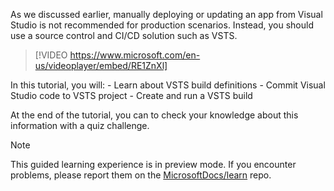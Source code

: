 As we discussed earlier, manually deploying or updating an app from Visual Studio is not recommended for production scenarios. Instead, you should use a source control and CI/CD solution such as VSTS.

> [!VIDEO https://www.microsoft.com/en-us/videoplayer/embed/RE1ZnXl]

In this tutorial, you will:
    - Learn about VSTS build definitions
    - Commit Visual Studio code to VSTS project
    - Create and run a VSTS build

At the end of the tutorial, you can to check your knowledge about this information with a quiz challenge.

> [!NOTE]
> This guided learning experience is in preview mode. If you encounter problems, please report them on the [MicrosoftDocs/learn](https://github.com/MicrosoftDocs/learn/issues) repo.